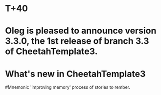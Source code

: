 # T+40
# Oleg is pleased to announce version 3.3.0, the 1st release of branch 3.3 of CheetahTemplate3.
# What's new in CheetahTemplate3
#Mnemonic 'improving memory' process of stories to rember.
